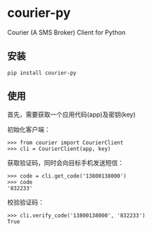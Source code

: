courier-py
==========

Courier (A SMS Broker) Client for Python


安装
--------

    pip install courier-py

使用
-------

首先，需要获取一个应用代码(app)及密钥(key)

初始化客户端：

    >>> from courier import CourierClient
    >>> cli = CourierClient(app, key)

获取验证码，同时会向目标手机发送短信：

    >>> code = cli.get_code('13800138000')
    >>> code
    '832233'

校验验证码：

    >>> cli.verify_code('13800138000', '832233')
    True

